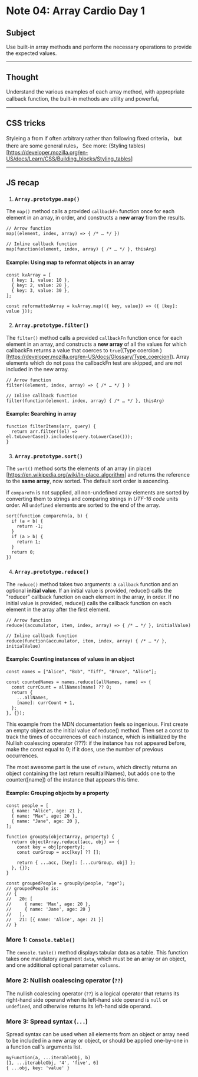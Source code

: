 # Note 04: Array Cardio Day 1

## Subject

Use built-in array methods and perform the necessary operations to provide the expected values.

---

## Thought

Understand the various examples of each array method, with appropriate callback function, the built-in methods are utility and powerful。

---

## CSS tricks

Styleing a from if often arbitrary rather than following fixed criteria， but there are some general rules， See more: (Styling tables)[https://developer.mozilla.org/en-US/docs/Learn/CSS/Building_blocks/Styling_tables]

---

## JS recap

1. ### `Array.prototype.map()`

The `map()` method calls a provided `callbackFn` function once for each element in an array, in order, and constructs a **new array** from the results.

```
// Arrow function
map((element, index, array) => { /* … */ })

// Inline callback function
map(function(element, index, array) { /* … */ }, thisArg)
```

#### Example: Using map to reformat objects in an array

```
const kvArray = [
  { key: 1, value: 10 },
  { key: 2, value: 20 },
  { key: 3, value: 30 },
];

const reformattedArray = kvArray.map(({ key, value}) => ({ [key]: value }));
```
2. ### `Array.prototype.filter()`

The `filter()` method calls a provided `callbackFn` function once for each element in an array, and constructs a **new array** of all the values for which callbackFn returns a value that coerces to `true`((Type coercion
)[https://developer.mozilla.org/en-US/docs/Glossary/Type_coercion]). Array elements which do not pass the callbackFn test are skipped, and are not included in the new array.

```
// Arrow function
filter((element, index, array) => { /* … */ } )

// Inline callback function
filter(function(element, index, array) { /* … */ }, thisArg)
```

#### Example: Searching in array

```
function filterItems(arr, query) {
  return arr.filter((el) => el.toLowerCase().includes(query.toLowerCase()));
}
```

3. ### `Array.prototype.sort()`

The `sort()` method sorts the elements of an array (in place)[https://en.wikipedia.org/wiki/In-place_algorithm] and returns the reference to the **same array**, now sorted. The default sort order is ascending.

If `compareFn` is not supplied, all non-undefined array elements are sorted by converting them to strings and comparing strings in *UTF-16 code* units order. All `undefined` elements are sorted to the end of the array.

```
sort(function compareFn(a, b) {
  if (a < b) {
    return -1;
  }
  if (a > b) {
    return 1;
  }
  return 0;
})
```

4. ### `Array.prototype.reduce()`

The `reduce()` method takes two arguments: a `callback` function and an optional **initial value**. If an initial value is provided, reduce() calls the "reducer" callback function on each element in the array, in order. If no initial value is provided, reduce() calls the callback function on each element in the array after the first element.

```
// Arrow function
reduce((accumulator, item, index, array) => { /* … */ }, initialValue)

// Inline callback function
reduce(function(accumulator, item, index, array) { /* … */ }, initialValue)
```

#### Example: Counting instances of values in an object

```
const names = ["Alice", "Bob", "Tiff", "Bruce", "Alice"];

const countedNames = names.reduce((allNames, name) => {
  const currCount = allNames[name] ?? 0;
  return {
    ...allNames,
    [name]: currCount + 1,
  };
}, {});
```

This example from the MDN documentation feels so ingenious. First create an empty object as the initial value of reduce() method. Then set a const to track the times of occurrences of each instance, which is initialized by the Nullish coalescing operator (???): if the instance has not appeared before, make the const equal to 0; if it does, use the number of previous occurrences.

The most awesome part is the use of `return`, which directly returns an object containing the last return result(allNames), but adds one to the counter(\[name\]) of the instance that appears this time.

#### Example: Grouping objects by a property

```
const people = [
  { name: "Alice", age: 21 },
  { name: "Max", age: 20 },
  { name: "Jane", age: 20 },
];

function groupBy(objectArray, property) {
  return objectArray.reduce((acc, obj) => {
    const key = obj[property];
    const curGroup = acc[key] ?? [];

    return { ...acc, [key]: [...curGroup, obj] };
  }, {});
}

const groupedPeople = groupBy(people, "age");
// groupedPeople is:
// {
//   20: [
//     { name: 'Max', age: 20 },
//     { name: 'Jane', age: 20 }
//   ],
//   21: [{ name: 'Alice', age: 21 }]
// }
```

### More 1: `Console.table()`

The `console.table()` method displays tabular data as a table. This function takes one mandatory argument `data`, which must be an array or an object, and one additional optional parameter `columns`.

### More 2: Nullish coalescing operator (`??`)

The nullish coalescing operator (`??`) is a logical operator that returns its right-hand side operand when its left-hand side operand is `null` or `undefined`, and otherwise returns its left-hand side operand.

### More 3: Spread syntax (`...`)

Spread syntax can be used when all elements from an object or array need to be included in a new array or object, or should be applied one-by-one in a function call's arguments list.

```
myFunction(a, ...iterableObj, b)
[1, ...iterableObj, '4', 'five', 6]
{ ...obj, key: 'value' }
```










